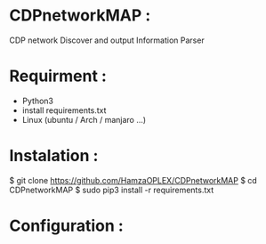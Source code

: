 # CDPnetworkMAP :
CDP network Discover and output Information Parser


# Requirment :

- Python3
- install requirements.txt
- Linux (ubuntu / Arch / manjaro ...)

# Instalation :

$ git clone https://github.com/HamzaOPLEX/CDPnetworkMAP
$ cd CDPnetworkMAP
$ sudo pip3 install -r requirements.txt

# Configuration :
